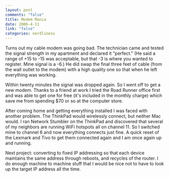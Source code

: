 ```yaml
--- 
layout: post
comments: "false"
title: Modem Mania
date: 2006-4-11
link: "false"
categories: nerdliness
---
```

Turns out my cable modem was going bad. The technician came and tested the signal strength in my apartment and declared it "perfect." (He said a range of +15 to -15 was acceptable, but that -3 is where you wanted to register. Mine signal is a -6.) He did swap the final three feet of cable (from the wall outlet to the modem) with a high quality one so that when he left everything was working.

Within twenty minutes the signal was dropped again. So I went off to get a new modem. Thanks to a friend at work I tried the Road Runner office first and was able to get one for free (it's included in the monthly charge) which save me from spending $70 or so at the computer store.

After coming home and getting everything installed I was faced with another problem. The ThinkPad would wirelessly connect, but neither Mac would. I ran Network Stumbler on the ThinkPad and discovered that several of my neighbors are running WiFi hotspots all on channel 11. So I switched mine to channel 6 and now everything connects just fine. A quick reset of the Lexmark and Tivo to get them connected again and I am once again up and running.

Next project: converting to fixed IP addressing so that each device maintains the same address through reboots, and recycles of the router. I do enough machine to machine stuff that I would be nice not to have to look up the target IP address all the time.
